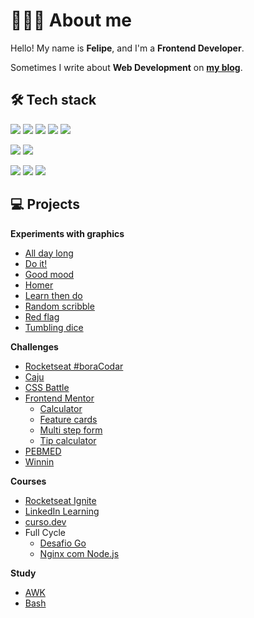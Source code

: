 # 👨🏻‍💻 About me

Hello! My name is **Felipe**, and I'm a **Frontend Developer**.

Sometimes I write about **Web Development** on [**my blog**](https://blog.felipeog.com.br/en/).

## 🛠 Tech stack

[![](https://img.shields.io/badge/-HTML5-333?style=flat&logo=html5&logoColor=fff)](https://www.google.com/search?q=HTML5)
[![](https://img.shields.io/badge/-CSS3-333?style=flat&logo=css3&logoColor=fff)](https://www.google.com/search?q=CSS3)
[![](https://img.shields.io/badge/-JavaScript-333?style=flat&logo=javascript&logoColor=fff)](https://www.google.com/search?q=JavaScript)
[![](https://img.shields.io/badge/-Node.js-333?style=flat&logo=node.js&logoColor=fff)](https://www.google.com/search?q=Node.js)
[![](https://img.shields.io/badge/-TypeScript-333?style=flat&logo=typescript&logoColor=fff)](https://www.google.com/search?q=TypeScript)

[![](https://img.shields.io/badge/-Git-333?style=flat&logo=git&logoColor=fff)](https://www.google.com/search?q=Git)
[![](https://img.shields.io/badge/-GitHub-333?style=flat&logo=github&logoColor=fff)](https://www.google.com/search?q=GitHub)

[![](https://img.shields.io/badge/-Visual%20Studio%20Code-333?style=flat&logo=visual-studio-code&logoColor=fff)](https://www.google.com/search?q=Visual%20Studio%20Code)
[![](https://img.shields.io/badge/-Json-333?style=flat&logo=json&logoColor=fff)](https://www.google.com/search?q=Json)
[![](https://img.shields.io/badge/-Markdown-333?style=flat&logo=markdown&logoColor=fff)](https://www.google.com/search?q=Markdown)

## 💻 Projects

**Experiments with graphics**

- [All day long](https://github.com/felipeog/all-day-long)
- [Do it!](https://github.com/felipeog/do-it)
- [Good mood](https://github.com/felipeog/good-mood)
- [Homer](https://github.com/felipeog/homer)
- [Learn then do](https://github.com/felipeog/learn-then-do)
- [Random scribble](https://github.com/felipeog/random-scribble)
- [Red flag](https://github.com/felipeog/red-flag)
- [Tumbling dice](https://github.com/felipeog/tumbling-dice)

**Challenges**

- [Rocketseat #boraCodar](https://github.com/felipeog/bora-codar)
- [Caju](https://github.com/felipeog/caju-frontend-challenge)
- [CSS Battle](https://github.com/felipeog/cssbattle)
- [Frontend Mentor](https://github.com/felipeog/frontend-mentor)
  - [Calculator](https://github.com/felipeog/fm-calculator-app)
  - [Feature cards](https://github.com/felipeog/fm-four-card-feature-section)
  - [Multi step form](https://github.com/felipeog/fm-multi-step-form)
  - [Tip calculator](https://github.com/felipeog/fm-tip-calculator-app)
- [PEBMED](https://github.com/felipeog/pebmed-frontend-challenge)
- [Winnin](https://github.com/felipeog/teste-winnin)

**Courses**

- [Rocketseat Ignite](https://github.com/felipeog/ignite)
- [LinkedIn Learning](https://github.com/felipeog/linkedin-learning)
- [curso.dev](https://github.com/felipeog/cd-tabnews)
- Full Cycle
  - [Desafio Go](https://github.com/felipeog/fc-docker-go)
  - [Nginx com Node.js](https://github.com/felipeog/fc-docker-nginx-nodejs)

**Study**

- [AWK](https://github.com/felipeog/awk)
- [Bash](https://github.com/felipeog/bash)
